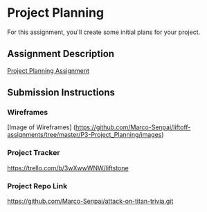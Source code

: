 # Project Planning
For this assignment, you'll create some initial plans for your project.

## Assignment Description
[Project Planning Assignment](https://education.launchcode.org/liftoff/modules/assignments/project-planning)

## Submission Instructions

### Wireframes

[Image of Wireframes] (https://github.com/Marco-Senpai/liftoff-assignments/tree/master/P3-Project_Planning/images)



### Project Tracker

https://trello.com/b/3wXwwWNW/liftstone

### Project Repo Link

https://github.com/Marco-Senpai/attack-on-titan-trivia.git
